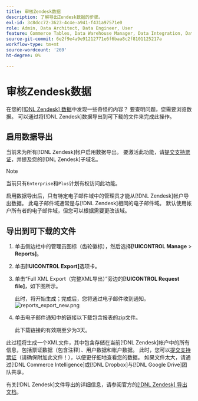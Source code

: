 ```yaml
---
title: 审核Zendesk数据
description: 了解导出Zendesk数据的步骤。
exl-id: 3c8dcc72-3623-4c4e-a941-f431a97571e0
role: Admin, Data Architect, Data Engineer, User
feature: Commerce Tables, Data Warehouse Manager, Data Integration, Data Import/Export
source-git-commit: 6e2f9e4a9e91212771e6f6baa8c2f8101125217a
workflow-type: tm+mt
source-wordcount: '269'
ht-degree: 0%

---
```


# 审核Zendesk数据

在您的[[!DNL Zendesk] 数据](../integrations/exp-zendesk-data.md)中发现一些奇怪的内容？ 要查明问题，您需要浏览数据。 可以通过将[!DNL Zendesk]数据导出到可下载的文件来完成此操作。

## 启用数据导出

当前未为所有[!DNL Zendesk]帐户启用数据导出。 要激活此功能，请[提交支持票证](https://experienceleague.adobe.com/docs/commerce-knowledge-base/kb/troubleshooting/miscellaneous/mbi-service-policies.html)，并提及您的[!DNL Zendesk]子域名。

>[!NOTE]
>
>当前只有`Enterprise`和`Plus`计划有权访问此功能。

启用数据导出后，只有特定电子邮件域中的管理员才能从[!DNL Zendesk]帐户导出数据。 此电子邮件域通常是与[!DNL Zendesk]相同的电子邮件域。 默认使用帐户所有者的电子邮件域，但您可以根据需要更改该域。

## 导出到可下载的文件

1. 单击侧边栏中的管理员图标（齿轮徽标），然后选择&#x200B;**[!UICONTROL Manage** > **Reports]**。
1. 单击&#x200B;**[!UICONTROL Export]**&#x200B;选项卡。
1. 单击“Full XML Export（完整XML导出）”旁边的&#x200B;**[!UICONTROL Request file]**，如下图所示。

   此时，将开始生成；完成后，您将通过电子邮件收到通知。
   ![reports_export_new.png](../../../assets/reports_export_new.png)

1. 单击电子邮件通知中的链接以下载包含报表的zip文件。

   此下载链接的有效期至少为3天。

此过程将生成一个XML文件，其中包含存储在当前[!DNL Zendesk]帐户中的所有信息，包括票证数据（包含注释）、用户数据和帐户数据。 此时，您可以[提交支持票证](https://experienceleague.adobe.com/docs/commerce-knowledge-base/kb/troubleshooting/miscellaneous/mbi-service-policies.html)（请确保附加此文件！），以便更仔细地查看您的数据。 如果文件太大，请通过[!DNL Commerce Intelligence]或[!DNL Dropbox]与[!DNL Google Drive]团队共享。

有关[!DNL Zendesk]文件导出的详细信息，请参阅官方的[[!DNL Zendesk] 导出文档](https://support.zendesk.com/hc/en-us/articles/4408886165402-Exporting-data-to-a-JSON-CSV-or-XML-file)。
